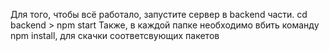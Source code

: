 Для того, чтобы всё работало, запустите сервер в backend части.
cd backend > npm start
Также, в каждой папке необходимо вбить команду npm install, для скачки соответсвующих пакетов
